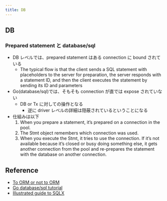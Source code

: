 ```yaml
---
title: DB
---
```


## DB

### Prepared statement と database/sql
* DB レベルでは、prepared statement はある connection に bound されている
    * The typical flow is that the client sends a SQL statement with placeholders to the server for preparation, the server responds with a statement ID, and then the client executes the statement by sending its ID and parameters
* Go(database/sql)では、そもそも connection が直では expose されていない
    * DB or Tx に対しての操作となる
        * 逆に driver レベルの詳細は隠蔽されているということになる
* 仕組みは以下
    1. When you prepare a statement, it’s prepared on a connection in the pool.
    2. The Stmt object remembers which connection was used.
    3. When you execute the Stmt, it tries to use the connection. 
    If it’s not available because it’s closed or busy doing something else, 
    it gets another connection from the pool and re-prepares the statement with the database on another connection.      
    
## Reference
* [To ORM or not to ORM](https://eli.thegreenplace.net/2019/to-orm-or-not-to-orm/)
* [Go database/sql tutorial](http://go-database-sql.org/index.html)
* [Illustrated guide to SQLX](http://jmoiron.github.io/sqlx/)